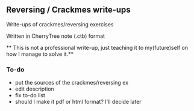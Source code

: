 ## Reversing / Crackmes write-ups #

Write-ups of crackmes/reversing exercises

Written in CherryTree note (.ctb) format

** This is not a professional write-up, just teaching it to my(future)self on how I manage to solve it.**

### To-do #
+ put the sources of the crackmes/reversing ex
+ edit description
+ fix to-do list
+ should I make it pdf or html format? I'll decide later
